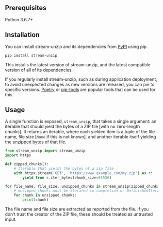 ## Prerequisites

Python 3.6.7+


## Installation

You can install stream-unzip and its dependencies from [PyPI](https://pypi.org/project/stream-unzip/) using pip.

```bash
pip install stream-unzip
```

This installs the latest version of stream-unzip, and the latest compatible version of all of its dependencies.

If you regularly install stream-unzip, such as during application deployment, to avoid unexpected changes as new versions are released, you can pin to specific versions. [Poetry](https://python-poetry.org/) or [pip-tools](https://pip-tools.readthedocs.io/en/latest/) are popular tools that can be used for this.


## Usage

A single function is exposed, `stream_unzip`, that takes a single argument: an iterable that should yield the bytes of a ZIP file [with no zero-length chunks]. It returns an iterable, where each yielded item is a tuple of the file name, file size [`None` if this is not known], and another iterable itself yielding the unzipped bytes of that file.

```python
from stream_unzip import stream_unzip
import httpx

def zipped_chunks():
    # Iterable that yields the bytes of a zip file
    with httpx.stream('GET', 'https://www.example.com/my.zip') as r:
        yield from r.iter_bytes(chunk_size=65536)

for file_name, file_size, unzipped_chunks in stream_unzip(zipped_chunks(), password=b'my-password'):
    # unzipped_chunks must be iterated to completion or UnfinishedIterationError will be raised
    for chunk in unzipped_chunks:
        print(chunk)
```

The file name and file size are extracted as reported from the file. If you don't trust the creator of the ZIP file, these should be treated as untrusted input.
